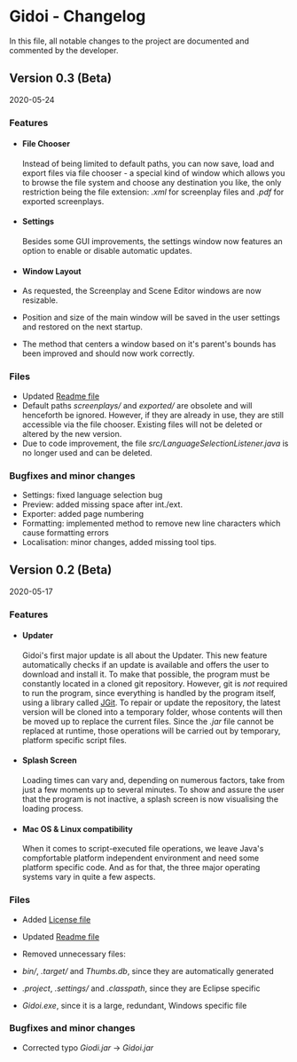 # Gidoi - Changelog

In this file, all notable changes to the project are documented and commented by the developer.

## Version 0.3 (Beta)

2020-05-24

### Features

* #### File Chooser
  Instead of being limited to default paths, you can now save, load and export files via file chooser - a special kind of window which allows you to browse the file system and choose any destination you like, the only restriction being the file extension: _.xml_ for screenplay files and _.pdf_ for exported screenplays.

* #### Settings
  Besides some GUI improvements, the settings window now features an option to enable or disable automatic updates.

* #### Window Layout
 * As requested, the Screenplay and Scene Editor windows are now resizable.
 * Position and size of the main window will be saved in the user settings and restored on the next startup.
 * The method that centers a window based on it's parent's bounds has been improved and should now work correctly.
 
### Files

* Updated [Readme file](README.md)
* Default paths _screenplays/_ and _exported/_ are obsolete and will henceforth be ignored. However, if they are already in use, they are still accessible via the file chooser. Existing files will not be deleted or altered by the new version.
* Due to code improvement, the file _src/LanguageSelectionListener.java_ is no longer used and can be deleted.

### Bugfixes and minor changes

* Settings: fixed language selection bug
* Preview: added missing space after int./ext.
* Exporter: added page numbering
* Formatting: implemented method to remove new line characters which cause formatting errors
* Localisation: minor changes, added missing tool tips.



## Version 0.2 (Beta)

2020-05-17

### Features

* #### Updater
  Gidoi's first major update is all about the Updater. This new feature automatically checks if an update is available and offers the user to download and install it. To make that possible, the program must be constantly located in a cloned git repository. However, git is _not_ required to run the program, since everything is handled by the program itself, using a library called [JGit](https://www.eclipse.org/jgit/). To repair or update the repository, the latest version will be cloned into a temporary folder, whose contents will then be moved up to replace the current files. Since the _.jar_ file cannot be replaced at runtime, those operations will be carried out by temporary, platform specific script files.
* #### Splash Screen
  Loading times can vary and, depending on numerous factors, take from just a few moments up to several minutes. To show and assure the user that the program is not inactive, a splash screen is now visualising the loading process.
* #### Mac OS & Linux compatibility
  When it comes to script-executed file operations, we leave Java's compfortable platform independent environment and need some platform specific code. And as for that, the three major operating systems vary in quite a few aspects.

### Files

* Added [License file](LICENSE)
* Updated [Readme file](README.md)
* Removed unnecessary files:

 * _bin/_, _.target/_ and _Thumbs.db_, since they are automatically generated
 * _.project_, _.settings/_ and _.classpath_, since they are Eclipse specific
 * _Gidoi.exe_, since it is a large, redundant, Windows specific file
 
### Bugfixes and minor changes
 
* Corrected typo _Giodi.jar_ -> _Gidoi.jar_